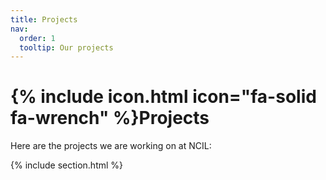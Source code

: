 ```yaml
---
title: Projects
nav:
  order: 1
  tooltip: Our projects 
---
```


# {% include icon.html icon="fa-solid fa-wrench" %}Projects

Here are the projects we are working on at NCIL:

{% include section.html %}
